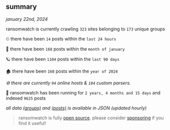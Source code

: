 
## summary
_january 22nd, 2024_

ransomwatch is currently crawling `323` sites belonging to `173` unique groups

⏲ there have been `14` posts within the `last 24 hours`

🦈 there have been `168` posts within the `month of january`

🪐 there have been `1104` posts within the `last 90 days`

🏚 there have been `168` posts within the `year of 2024`

_⚙️ there are currently `94` online hosts & `104` custom parsers._

🦕 ransomwatch has been running for `2 years, 4 months and 15 days` and indexed `9625` posts

_all data  [(groups)](http://ransomwhat.telemetry.ltd/groups) and [(posts)](http://ransomwhat.telemetry.ltd/posts) is available in JSON (updated hourly)_

> ransomwatch is fully [open source](https://github.com/joshhighet/ransomwatch#ransomwatch--). please consider [sponsoring](https://github.com/sponsors/joshhighet) if you find it useful!
